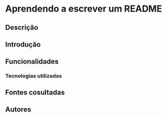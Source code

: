 # Aprendendo a escrever um README

## Descrição

## Introdução

## Funcionalidades

### Tecnologias utilizadas

## Fontes cosultadas

## Autores
